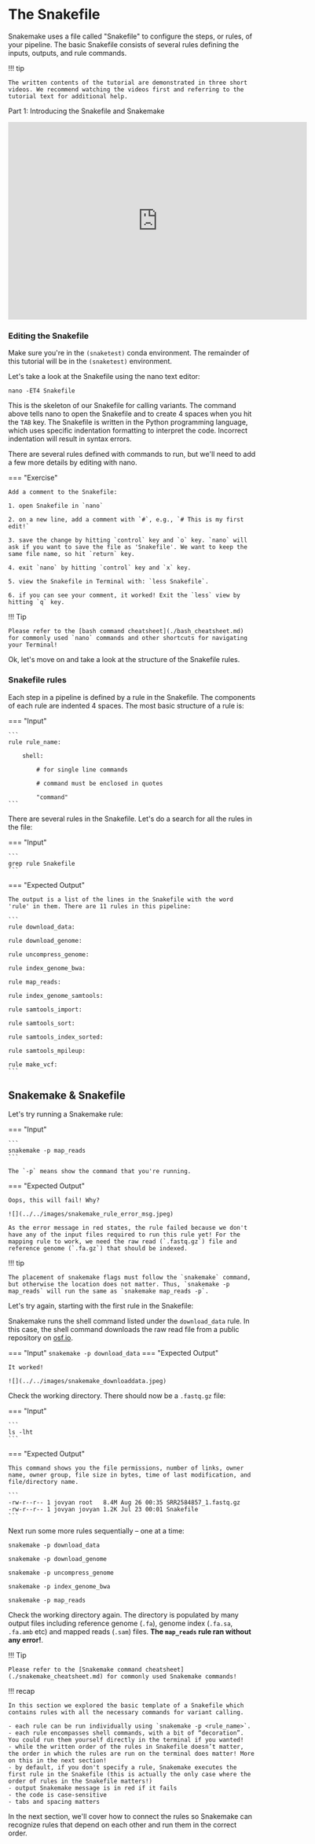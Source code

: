 # The Snakefile

Snakemake uses a file called "Snakefile" to configure the steps, or rules, of your pipeline. The basic Snakefile consists of several rules defining the inputs, outputs, and rule commands. 

!!! tip

    The written contents of the tutorial are demonstrated in three short videos. We recommend watching the videos first and referring to the tutorial text for additional help. 

Part 1: Introducing the Snakefile and Snakemake

<iframe id="kaltura_player" src="https://cdnapisec.kaltura.com/p/1770401/sp/177040100/embedIframeJs/uiconf_id/29032722/partner_id/1770401?iframeembed=true&playerId=kaltura_player&entry_id=1_t0putehi&flashvars[mediaProtocol]=rtmp&amp;flashvars[streamerType]=rtmp&amp;flashvars[streamerUrl]=rtmp://www.kaltura.com:1935&amp;flashvars[rtmpFlavors]=1&amp;flashvars[localizationCode]=en&amp;flashvars[leadWithHTML5]=true&amp;flashvars[sideBarContainer.plugin]=true&amp;flashvars[sideBarContainer.position]=left&amp;flashvars[sideBarContainer.clickToClose]=true&amp;flashvars[chapters.plugin]=true&amp;flashvars[chapters.layout]=vertical&amp;flashvars[chapters.thumbnailRotator]=false&amp;flashvars[streamSelector.plugin]=true&amp;flashvars[EmbedPlayer.SpinnerTarget]=videoHolder&amp;flashvars[dualScreen.plugin]=true&amp;flashvars[Kaltura.addCrossoriginToIframe]=true&amp;&wid=0_og159i3p" width="608" height="402" allowfullscreen webkitallowfullscreen mozAllowFullScreen allow="autoplay *; fullscreen *; encrypted-media *" sandbox="allow-forms allow-same-origin allow-scripts allow-top-navigation allow-pointer-lock allow-popups allow-modals allow-orientation-lock allow-popups-to-escape-sandbox allow-presentation allow-top-navigation-by-user-activation" frameborder="0" title="Kaltura Player"></iframe>

### Editing the Snakefile

Make sure you're in the `(snaketest)` conda environment. The remainder of this tutorial will be in the `(snaketest)` environment.

Let's take a look at the Snakefile using the nano text editor:
```
nano -ET4 Snakefile
```

This is the skeleton of our Snakefile for calling variants. The command above tells nano to open the Snakefile and to create 4 spaces when you hit the `TAB` key. The Snakefile is written in the Python programming language, which uses specific indentation formatting to interpret the code. Incorrect indentation will result in syntax errors.

There are several rules defined with commands to run, but we'll need to add a few more details by editing with nano.

=== "Exercise" 

    Add a comment to the Snakefile:

    1. open Snakefile in `nano`

    2. on a new line, add a comment with `#`, e.g., `# This is my first edit!`

    3. save the change by hitting `control` key and `o` key. `nano` will ask if you want to save the file as 'Snakefile'. We want to keep the same file name, so hit `return` key.

    4. exit `nano` by hitting `control` key and `x` key.

    5. view the Snakefile in Terminal with: `less Snakefile`.

    6. if you can see your comment, it worked! Exit the `less` view by hitting `q` key.
    

!!! Tip

    Please refer to the [bash command cheatsheet](./bash_cheatsheet.md) for commonly used `nano` commands and other shortcuts for navigating your Terminal!

Ok, let's move on and take a look at the structure of the Snakefile rules.

### Snakefile rules

Each step in a pipeline is defined by a rule in the Snakefile. The components of each rule are indented 4 spaces. The most basic structure of a rule is:

=== "Input"

    ```
    rule rule_name:
    
        shell:
        
            # for single line commands
            
            # command must be enclosed in quotes
            
            "command"
    ```
      

There are several rules in the Snakefile. Let's do a search for all the rules in the file:

=== "Input"

    ```
    grep rule Snakefile
    ```

=== "Expected Output"

    The output is a list of the lines in the Snakefile with the word 'rule' in them. There are 11 rules in this pipeline:
    
    ```
    rule download_data:

    rule download_genome:

    rule uncompress_genome:

    rule index_genome_bwa:

    rule map_reads:

    rule index_genome_samtools:

    rule samtools_import:

    rule samtools_sort:

    rule samtools_index_sorted:

    rule samtools_mpileup:

    rule make_vcf:
    ```

## Snakemake & Snakefile

Let's try running a Snakemake rule:

=== "Input"

    ```
    snakemake -p map_reads
    ```
    
    The `-p` means show the command that you're running.
    
=== "Expected Output"

    Oops, this will fail! Why?
    
    ![](../../images/snakemake_rule_error_msg.jpeg)
    
    As the error message in red states, the rule failed because we don't have any of the input files required to run this rule yet! For the mapping rule to work, we need the raw read (`.fastq.gz`) file and reference genome (`.fa.gz`) that should be indexed.

!!! tip
    
    The placement of snakemake flags must follow the `snakemake` command, but otherwise the location does not matter. Thus, `snakemake -p map_reads` will run the same as `snakemake map_reads -p`.

Let's try again, starting with the first rule in the Snakefile:

Snakemake runs the shell command listed under the `download_data` rule. In this case, the shell command downloads the raw read file from a public repository on [osf.io](https://osf.io).

=== "Input"
    ```
    snakemake -p download_data
    ```
=== "Expected Output"
    
    It worked!

    ![](../../images/snakemake_downloaddata.jpeg)

Check the working directory. There should now be a `.fastq.gz` file:

=== "Input"
    
    ```
    ls -lht
    ```
=== "Expected Output"    

    This command shows you the file permissions, number of links, owner name, owner group, file size in bytes, time of last modification, and file/directory name.

    ```
    -rw-r--r-- 1 jovyan root   8.4M Aug 26 00:35 SRR2584857_1.fastq.gz
    -rw-r--r-- 1 jovyan jovyan 1.2K Jul 23 00:01 Snakefile
    ```
    
Next run some more rules sequentially – one at a time:
```
snakemake -p download_data
```

```
snakemake -p download_genome
```

```
snakemake -p uncompress_genome
```

```
snakemake -p index_genome_bwa
```

```
snakemake -p map_reads
```

Check the working directory again. The directory is populated by many output files including reference genome (`.fa`), genome index (`.fa.sa`, `.fa.amb` etc) and mapped reads (`.sam`) files. **The `map_reads` rule ran without any error!**. 

!!! Tip

    Please refer to the [Snakemake command cheatsheet](./snakemake_cheatsheet.md) for commonly used Snakemake commands!

!!! recap

    In this section we explored the basic template of a Snakefile which contains rules with all the necessary commands for variant calling.

    - each rule can be run individually using `snakemake -p <rule_name>`.
    - each rule encompasses shell commands, with a bit of “decoration”. You could run them yourself directly in the terminal if you wanted!
    - while the written order of the rules in Snakefile doesn’t matter, the order in which the rules are run on the terminal does matter! More on this in the next section!
    - by default, if you don't specify a rule, Snakemake executes the first rule in the Snakefile (this is actually the only case where the order of rules in the Snakefile matters!)
    - output Snakemake message is in red if it fails
    - the code is case-sensitive
    - tabs and spacing matters

In the next section, we'll cover how to connect the rules so Snakemake can recognize rules that depend on each other and run them in the correct order.
